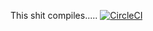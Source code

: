 This shit compiles..... [![CircleCI](https://circleci.com/gh/TomJannes/NGInvoicing.Backend.Next.svg?style=svg)](https://circleci.com/gh/TomJannes/NGInvoicing.Backend.Next)